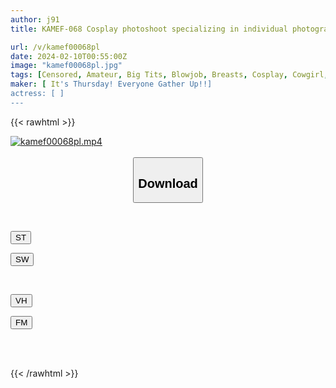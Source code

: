 ```yaml
---
author: j91
title: KAMEF-068 Cosplay photoshoot specializing in individual photography Sally (27) Machida lens's BLACK KAMEKO FILE.68 The most beautiful office lady layered into a creampie meat urinal. Raped with raw dick and plump areolas erect climax slender body Shake the body and inject a large amount of sperm to make a baby

url: /v/kamef00068pl
date: 2024-02-10T00:55:00Z
image: "kamef00068pl.jpg"
tags: [Censored, Amateur, Big Tits, Blowjob, Breasts, Cosplay, Cowgirl, Creampie, Finger Fuck, Handjob, Kiss, OL, POV, Slender]
maker: [ It's Thursday! Everyone Gather Up!!]
actress: [ ]
---
```



{{< rawhtml >}}

<div class="video" data-videoid="ZaXlY62lP8SqGxw">
    <a href="javascript:;">
        <img src="/v/kamef00068pl/kamef00068pl.jpg" width="WIDTH" height="HEIGHT" alt="kamef00068pl.mp4" loading="lazy">
    </a>
</div>

<script type="text/javascript" src="https://j91.asia/asset/on-demand-st.js"></script>

<br>
  <link rel="stylesheet" href="https://j91.asia/asset/bs5.css">
  
  <center>
  <button class="btn btn-primary" type="button" data-bs-toggle="collapse" data-bs-target=".multi-collapse" aria-expanded="false" aria-controls="multiCollapseExample1 multiCollapseExample2"><h2>Download</h2></button></center>
</p>
<div class="row">
  <div class="col">
    <div class="collapse multi-collapse" id="multiCollapseExample1">
      <div class="card card-body">
	      	      <br>
<div class="buttons">  
<p><a href="https://streamtape.to/v/ZaXlY62lP8SqGxw" target="_blank"><button class="btn-hover color-3"><i class="fa fa-download"></i> ST</button></a></p>
<p><a href="https://cdnwish.com/h12wgduunife" target="_blank"><button class="btn-hover color-2"><i class="fa fa-download"></i> SW</button></a></p></div>
    </div>
  </div>
</div>
  <div class="col">
    <div class="collapse multi-collapse" id="multiCollapseExample2">
      <div class="card card-body">
	      <br>
<div class="buttons">
<p><a href="javascript:;"><button class="btn-hover color-9"><i class="fa fa-download"></i> VH</button></a></p>
<p><a href="javascript:;"><button class="btn-hover color-8"><i class="fa fa-download"></i> FM</button></a></p></div>
<br><br>
      </div>
    </div>
  </div>
</div>

{{< /rawhtml >}}